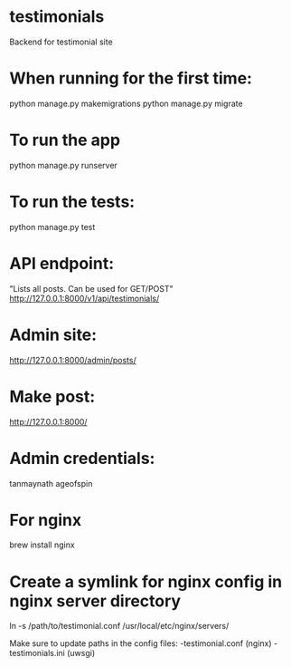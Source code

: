 # testimonials
Backend for testimonial site

# When running for the first time:
python manage.py makemigrations
python manage.py migrate

# To run the app
python manage.py runserver

# To run the tests:
python manage.py test

# API endpoint:
"Lists all posts. Can be used for GET/POST"
http://127.0.0.1:8000/v1/api/testimonials/

# Admin site:
http://127.0.0.1:8000/admin/posts/

# Make post:
http://127.0.0.1:8000/

# Admin credentials:
tanmaynath
ageofspin



# For nginx 
brew install nginx

# Create a symlink for nginx config in nginx server directory
ln -s /path/to/testimonial.conf /usr/local/etc/nginx/servers/

Make sure to update paths in the config files:
-testimonial.conf (nginx)
-testimonials.ini (uwsgi)
